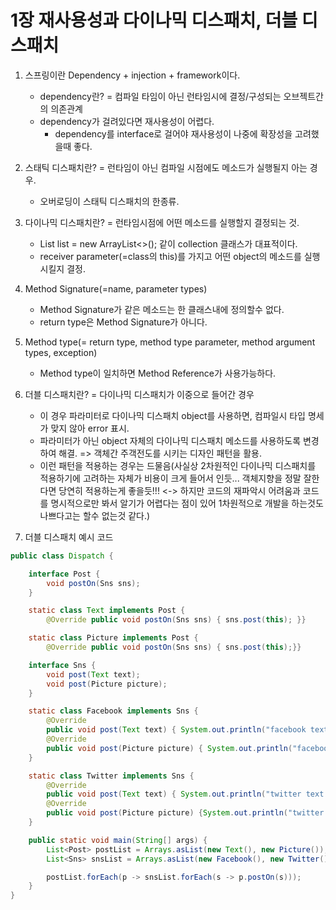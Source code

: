 # 1장 재사용성과 다이나믹 디스패치, 더블 디스패치

1. 스프링이란 Dependency + injection + framework이다.
    - dependency란? = 컴파일 타임이 아닌 런타임시에 결정/구성되는 오브젝트간의 의존관계
    - dependency가 걸려있다면 재사용성이 어렵다.
        - dependency를 interface로 걸어야 재사용성이 나중에 확장성을 고려했을때 좋다.

2. 스태틱 디스패치란? = 런타임이 아닌 컴파일 시점에도 메소드가 실행될지 아는 경우.
    - 오버로딩이 스태틱 디스패치의 한종류.

3. 다이나믹 디스패치란? = 런타임시점에 어떤 메소드를 실행할지 결정되는 것.
    - List list = new ArrayList<>(); 같이 collection 클래스가 대표적이다.
    - receiver parameter(=class의 this)를 가지고 어떤 object의 메소드를 실행시킬지 결정.

4. Method Signature(=name, parameter types)
    - Method Signature가 같은 메소드는 한 클래스내에 정의할수 없다.
    - return type은 Method Signature가 아니다.

5. Method type(= return type, method type parameter, method argument types, exception)
    - Method type이 일치하면 Method Reference가 사용가능하다.

6. 더블 디스패치란? = 다이나믹 디스패치가 이중으로 들어간 경우
    - 이 경우 파라미터로 다이나믹 디스패치 object를 사용하면, 컴파일시 타입 명세가 맞지 않아 error 표시.
    - 파라미터가 아닌 object 자체의 다이나믹 디스패치 메소드를 사용하도록 변경하여 해결. => 객체간 주객전도를 시키는 디자인 패턴을 활용.
    - 이런 패턴을 적용하는 경우는 드물음(사실상 2차원적인 다이나믹 디스패치를 적용하기에 고려하는 자체가 비용이 크게 들어서 인듯... 객체지향을 정말 잘한다면 당연히 적용하는게 좋을듯!!! <-> 하지만 코드의 재파악시 어려움과 코드를 명시적으로만 봐서 알기가 어렵다는 점이 있어 1차원적으로 개발을 하는것도 나쁘다고는 할수 없는것 같다.)

7. 더블 디스패치 예시 코드
```java
public class Dispatch {

    interface Post {
        void postOn(Sns sns);
    }

    static class Text implements Post {
        @Override public void postOn(Sns sns) { sns.post(this); }}

    static class Picture implements Post {
        @Override public void postOn(Sns sns) { sns.post(this);}}

    interface Sns {
        void post(Text text);
        void post(Picture picture);
    }

    static class Facebook implements Sns {
        @Override
        public void post(Text text) { System.out.println("facebook text post"); }
        @Override
        public void post(Picture picture) { System.out.println("facebook picture post");}
    }

    static class Twitter implements Sns {
        @Override
        public void post(Text text) { System.out.println("twitter text post");}
        @Override
        public void post(Picture picture) {System.out.println("twitter picture post"); }
    }

    public static void main(String[] args) {
        List<Post> postList = Arrays.asList(new Text(), new Picture());
        List<Sns> snsList = Arrays.asList(new Facebook(), new Twitter());

        postList.forEach(p -> snsList.forEach(s -> p.postOn(s)));
    }
}
```